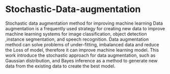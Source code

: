 # Stochastic-Data-augmentation
Stochastic data augmentation method for improving machine learning
Data augmentation is a frequently used strategy for creating new data to improve machine learning systems for image classification, object detection ,instance segmentation, and speech recognition.
Data augmentation method can solve problems of under-fitting, imbalanced data and reduce  the Loss of model, therefore it can improve machine learning model. 
 This work  introduce the stochastic approach for data augmentation, such as Gaussian distribution, and Bayes inference as a method to generate new data from the existing data to create the best model.
